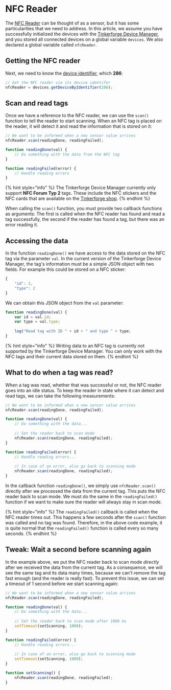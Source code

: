 # NFC Reader

The [NFC Reader](https://www.tinkerforge.com/de/doc/Hardware/Bricklets/NFC.html) can be thought of as a sensor, but it has some particularities that we need to address. In this article, we assume you have successfully initialized the devices with the [Tinkerforge Device Manager](../../tinkerforge-device-manager.md), and you stored all connected devices on a global variable `devices`. We also declared a global variable called `nfcReader`. 

## Getting the NFC reader

Next, we need to know the [device identifier](https://www.tinkerforge.com/de/doc/Software/Device_Identifier.html), which **286**:

```javascript
// Get the NFC reader via its device identifer
nfcReader = devices.getDeviceByIdentifier(286);
```

## Scan and read tags

Once we have a reference to the NFC reader, we can use the `scan()` function to tell the reader to start scanning. When an NFC tag is placed on the reader, it will detect it and read the information that is stored on it:

```javascript
// We want to be informed when a new sensor value arrives
nfcReader.scan(readingDone, readingFailed);

function readingDone(val) {
    // Do something with the data from the NFC tag
}

function readingFailed(error) {
    // Handle reading errors
}
```

{% hint style="info" %}
The Tinkerforge Device Manager currently only support **NFC Forum Typ 2** tags. These include the NFC stickers and the NFC cards that are available on the [Tinkerforge shop](https://www.tinkerforge.com/de/shop/catalogsearch/result/?q=nfc).
{% endhint %}

When calling the `scan()` function, you must provide two callback functions as arguments: The first is called when the NFC reader has found and read a tag successfully, the second if the reader has found a tag, but there was an error reading it.

## Accessing the data

In the function `readingDone()` we have access to the data stored on the NFC tag via the parameter `val`. In the current version of the Tinkerforge Device Manager, the tag's information must be a simple JSON object with two fields. For example this could be stored on a NFC sticker:

```javascript
{
    "id": 1,
    "type": 2
}
```

We can obtain this JSON object from the `val` parameter:

```javascript
function readingDone(val) {
    var id = val.id;
    var type = val.type;
    
    log("Read tag with ID " + id + " and type " + type;
}
```

{% hint style="info" %}
Writing data to an NFC tag is currently not supported by the Tinkerforge Device Manager. You can only work with the NFC tags and their current data stored on them.
{% endhint %}

## What to do when a tag was read?

When a tag was read, whether that was successful or not, the NFC reader goes into an idle status. To keep the reader in state where it can detect and read tags, we can take the following measurements:

```javascript
// We want to be informed when a new sensor value arrives
nfcReader.scan(readingDone, readingFailed);

function readingDone(val) {
    // Do something with the data...
    
    // Set the reader back to scan mode
    nfcReader.scan(readingDone, readingFailed);
}

function readingFailed(error) {
    // Handle reading errors...
    
    // In case of an error, also go back to scanning mode
    nfcReader.scan(readingDone, readingFailed);
}
```

In the callback function `readingDone()`, we simply use `nfcReader.scan()` directly after we processed the data from the current tag. This puts the NFC reader back to scan mode. We must do the same in the `readingFailed()` function if we want to make sure the reader will always stay in scan mode.

{% hint style="info" %}
The `readingFailed()` callback is called when the NFC reader times out. This happens a few seconds after the `scan()` function was called and no tag was found. Therefore, in the above code example, it is quite normal that the `readingFailed()` function is called every so many seconds.
{% endhint %}

## Tweak: Wait a second before scanning again

In the example above, we put the NFC reader back to scan mode _directly_ after we received the data from the current tag. As a consequence, we will see the same tag and its data many times, because we can't remove the tag fast enough \(and the reader is really fast\). To prevent this issue, we can set a timeout of 1 second before we start scanning again:

```javascript
// We want to be informed when a new sensor value arrives
nfcReader.scan(readingDone, readingFailed);

function readingDone(val) {
    // Do something with the data...
    
    // Set the reader back to scan mode after 1000 ms
    setTimeout(setScanning, 1000);
}

function readingFailed(error) {
    // Handle reading errors...
    
    // In case of an error, also go back to scanning mode
    setTimeout(setScanning, 1000);
}

function setScanning() {
    nfcReader.scan(readingDone, readingFailed);
}
```



